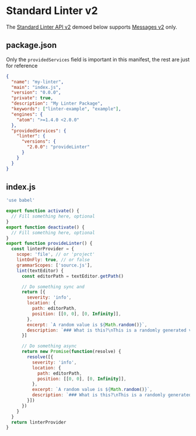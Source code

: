 # Standard Linter v2

The [Standard Linter API v2](../types/standard-linter-v2.md) demoed below supports [Messages v2](../types/linter-message-v2.md) only.

## package.json

Only the `providedServices` field is important in this manifest, the rest are just for reference

```json
{
  "name": "my-linter",
  "main": "index.js",
  "version": "0.0.0",
  "private": true,
  "description": "My Linter Package",
  "keywords": ["linter-example", "example"],
  "engines": {
    "atom": ">=1.4.0 <2.0.0"
  },
  "providedServices": {
    "linter": {
      "versions": {
        "2.0.0": "provideLinter"
      }
    }
  }
}
```

## index.js

```js
'use babel'

export function activate() {
  // Fill something here, optional
}
export function deactivate() {
  // Fill something here, optional
}
export function provideLinter() {
  const linterProvider = {
    scope: 'file', // or 'project'
    lintOnFly: true, // or false
    grammarScopes: ['source.js'],
    lint(textEditor) {
      const editorPath = textEditor.getPath()

      // Do something sync and
      return [{
        severity: 'info',
        location: {
          path: editorPath,
          position: [[0, 0], [0, Infinity]],
        },
        excerpt: `A random value is ${Math.random()}`,
        description: `### What is this?\nThis is a randomly generated value`
      }]

      // Do something async
      return new Promise(function(resolve) {
        resolve([{
          severity: 'info',
          location: {
            path: editorPath,
            position: [[0, 0], [0, Infinity]],
          },
          excerpt: `A random value is ${Math.random()}`,
          description: `### What is this?\nThis is a randomly generated value`
        }])
      })
    }
  }
  return linterProvider
}
```
